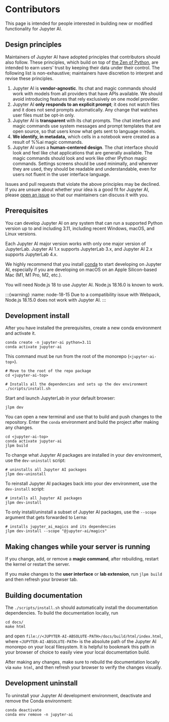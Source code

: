 # Contributors

This page is intended for people interested in building new or modified functionality for Jupyter AI.

## Design principles

Maintainers of Jupyter AI have adopted principles that contributors should also follow. These principles, which build on top of [the Zen of Python](https://peps.python.org/pep-0020/), are intended to earn users' trust by keeping their data under their control. The following list is non-exhaustive; maintainers have discretion to interpret and revise these principles.

1. Jupyter AI is **vendor-agnostic**. Its chat and magic commands should work with models from all providers that have APIs available. We should avoid introducing features that rely exclusively on one model provider.
2. Jupyter AI **only responds to an explicit prompt**; it does not watch files and it does not send prompts automatically. Any change that watches user files must be opt-in only.
3. Jupyter AI is **transparent** with its chat prompts. The chat interface and magic commands use system messages and prompt templates that are open source, so that users know what gets sent to language models.
4. **We identify, in metadata,** which cells in a notebook were created as a result of %%ai magic commands.
5. Jupyter AI uses a **human-centered design**. The chat interface should look and feel like chat applications that are generally available. The magic commands should look and work like other IPython magic commands. Settings screens should be used minimally, and wherever they are used, they should be readable and understandable, even for users not fluent in the user interface language.

Issues and pull requests that violate the above principles may be declined. If you are unsure about whether your idea is a good fit for Jupyter AI, please [open an issue](https://github.com/jupyterlab/jupyter-ai/issues/new/choose) so that our maintainers can discuss it with you.

## Prerequisites

You can develop Jupyter AI on any system that can run a supported Python version up to and including 3.11, including recent Windows, macOS, and Linux versions.

Each Jupyter AI major version works with only one major version of JupyterLab. Jupyter AI 1.x supports JupyterLab 3.x, and Jupyter AI 2.x supports JupyterLab 4.x.

We highly recommend that you install [conda](https://conda.io/projects/conda/en/latest/user-guide/install/index.html) to start developing on Jupyter AI, especially if you are developing on macOS on an Apple Silicon-based Mac (M1, M1 Pro, M2, etc.).

You will need Node.js 18 to use Jupyter AI. Node.js 18.16.0 is known to work.

:::{warning}
:name: node-18-15
Due to a compatibility issue with Webpack, Node.js 18.15.0 does not work with Jupyter AI.
:::

## Development install
After you have installed the prerequisites, create a new conda environment and activate it.

```
conda create -n jupyter-ai python=3.11
conda activate jupyter-ai
```

This command must be run from the root of the monorepo (`<jupyter-ai-top>`).

```
# Move to the root of the repo package
cd <jupyter-ai-top>

# Installs all the dependencies and sets up the dev environment
./scripts/install.sh
```

Start and launch JupyterLab in your default browser:

```
jlpm dev
```

You can open a new terminal and use that to build and push changes to the repository. Enter the `conda` environment and build the project after making any changes.

```
cd <jupyter-ai-top>
conda activate jupyter-ai
jlpm build
```

To change what Jupyter AI packages are installed in your dev environment, use the `dev-uninstall` script:

```
# uninstalls all Jupyter AI packages
jlpm dev-uninstall
```

To reinstall Jupyter AI packages back into your dev environment, use the `dev-install` script:

```
# installs all Jupyter AI packages
jlpm dev-install
```

To only install/uninstall a subset of Jupyter AI packages, use the `--scope` argument that gets forwarded to Lerna:

```
# installs jupyter_ai_magics and its dependencies
jlpm dev-install --scope "@jupyter-ai/magics"
```

## Making changes while your server is running

If you change, add, or remove a **magic command**, after rebuilding, restart the kernel
or restart the server.

If you make changes to the **user interface** or **lab extension**, run `jlpm build` and then
refresh your browser tab.

## Building documentation

The `./scripts/install.sh` should automatically install the documentation
dependencies. To build the documentation locally, run

```
cd docs/
make html
```

and open `file://<JUPYTER-AI-ABSOLUTE-PATH>/docs/build/html/index.html`, where
`<JUPYTER-AI-ABSOLUTE-PATH>` is the absolute path of the Jupyter AI monorepo on
your local filesystem. It is helpful to bookmark this path in your browser of
choice to easily view your local documentation build.

After making any changes, make sure to rebuild the documentation locally via
`make html`, and then refresh your browser to verify the changes visually.


## Development uninstall

To uninstall your Jupyter AI development environment, deactivate and remove the Conda environment:

```
conda deactivate
conda env remove -n jupyter-ai
```
